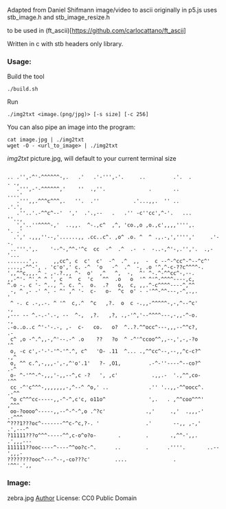 Adapted from Daniel Shifmann image/video to ascii originally in p5.js
uses stb_image.h and stb_image_resize.h

to be used in (ft_ascii)[https://github.com/carlocattano/ft_ascii]

Written in c with stb headers only library.

### Usage:

Build the tool

```
./build.sh
```

Run

```
./img2txt <image.(png/jpg)> [-s size] [-c 256]
```

You can also pipe an image into the program:

```
cat image.jpg | ./img2txt
wget -O - <url_to_image> | ./img2txt
```

_img2txt_ picture.jpg, will default to your current terminal size

```

.. .'',-^'-^^^^^^-,.   .'   .'-''',-'.     ..         .'.  .          . .,
   .''',-'-^^^^^^,'    ''  .,''.              .       ..             ....'
   .''',,.^^^c^^^,.   ''.  .''           .'...,,.  '' ..             .'.',
   .''..'.-^^c^--'  ','  .'.,--   .   .'' -c''cc',^-'.   ...         ''..,
   ','..''^^^^-,'  ..,,.  ^-.,c^  ,^, 'co.,o ,o.,c',,,,'''',.        '. .'
  .',' .,,,''--,'......,, .cc..c^. ,o^ .o. ^  ^ .,.-,','''','     .'--.
 ..'''.',.    '--^-,^^-'^c  cc  -^  .^  .-  -  -..-,^'-,.'','.  .,-'...
.......',.     ,,cc^, c  c'  c'  -^  .^  ,,  -  c --^-^cc^-^--^c^'
....,-^^-', . 'c'o',' c. -^  'o   -^  .^  -, .o '^,^-c-??c^^^^-.
',,^^c,,,.^ - ,-.?.,, ^-  o'  ,^   ^,  -,  ^' ^-.^-^^cc^-,--.
,,-^'- ^'.^ ^ ', c  ^  c  'c   ^^  .o   o  '^ ^'^-^^^^----,c,
^.o -. c '- ^.., ^. c. ^.  o.  .?   o,  c, ,,.^-c^^^^----^,^^
 -, ^ ,- -' ^. - ^' ,^ '-  c-   o-  ^c  o' - -'^^-^^---,-^,.,.           '
 ^ -. c .-,.-. ^ '^  c,.^  ^c   ,?.  o  c -.,,-^^^^^-,-,^--^c'          .,
,--- -- ^.-.-'.-, --  ^-,  ,?.   ,?, .,-'^,'--^^^^---,-,,-^-o.          .,
.-o..o..c ^'-'-.-, ,-  c-   co.   o?  ^..?.^^occ^---,,,--^^c?,          .-
 c^ ,o -^.^,,-,^'--.-^ .o    ??   ?o  ^ -^'^ccoo^^,,--,',-,-?o          '^
 o, -c c',-'-'-'^-'^.^, c^   'O- .11  ^... .,^^cc^--,--,,^c-c?^        .,^
 o, ^^ c.^,-,,,-',-,^'o'.1'   ?- ,O1,         .-^-''----^--co?^        .-^
 o- ^-'^^-^-,,,'-,,--^,c -?   ', ,c'           .,,.-  '.,^^,co-        '^^
 cc -^'c^^^-,,,,,,,-,^--^ ^o,' ..             .'' '..,,-^^oocc^.      .-^^
 ^o c^^^cc-----,,-^-^,c'c, o11o^              ',.   . ,^^coo^^^'      ,^^^
 oo-?oooo^-----,,--^-^-^,o .^?c'             .,'     .,'  .,,,-'     .-^^^
^???1???oc^-------^^c-^c,?-. '               .'       --,, ,-,'    .',---^
?11111???o^^^-----^^,c-o^o?o-       .        .       .,^^-',,.    .',,,---
111111??ooc----^----^^oo?c-^.      ..        .      .''''.       ..--',,,-
????????ooc^---^--,-co???c'        ....               .           '^^'.',,

```

### Image:

zebra.jpg [Author](https://www.publicdomainpictures.net/en/view-image.php?image=455680&picture=zebra)
License: CC0 Public Domain
